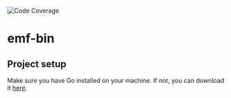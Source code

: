 ![Code Coverage](coverage-badge.svg)

# emf-bin

## Project setup

Make sure you have Go installed on your machine. If not, you can download it [here](https://go.dev/dl/).
